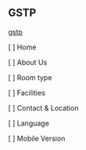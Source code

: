 ## GSTP

[gstp](https://cccodaisy.github.io/gstp)

[ ] Home

[ ] About Us

[ ] Room type

[ ] Facilities

[ ] Contact & Location

[ ] Language

[ ] Mobile Version


